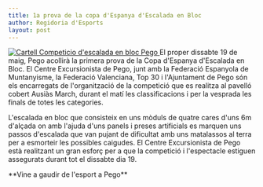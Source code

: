 ```yaml
---
title: 1a prova de la copa d'Espanya d'Escalada en Bloc
author: Regidoria d'Esports
layout: post
---
```

<a href="http://www.pego.org/images/news/20120511_competicio_escalada_en_bloc_big.jpg" title="Cartell Competicio d'escalada en bloc Pego" class="inline-image" target="_blank">
    <img src="http://www.pego.org/images/news/20120511_competicio_escalada_en_bloc_small.jpg" alt="Cartell Competicio d'escalada en bloc Pego" />
</a>
El proper dissabte 19 de maig, Pego acollirà la primera prova de la Copa d'Espanya d'Escalada en Bloc. El Centre Excursionista de Pego, junt amb la Federació Espanyola de Muntanyisme, la Federació Valenciana, Top 30 i l'Ajuntament de Pego són els encarregats de l'organització de la competició que es realitza al pavelló cobert Ausiàs March, durant el matí les classificacions i per la vesprada les finals de totes les categories.

L'escalada en bloc que consisteix en uns mòduls de quatre cares d'uns 6m d'alçada on amb l'ajuda d'uns panels i preses artificials es marquen uns passos d'escalada que van pujant de dificultat amb uns matalassos al terra per a esmorteir les possibles caigudes. El Centre Excursionista de Pego està realitzant un gran esforç per a que la competició i l'espectacle estiguen assegurats durant tot el dissabte dia 19. 

<div class="center" markdown="1">
**Vine a gaudir de l'esport a Pego**
</div>